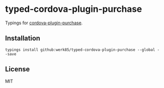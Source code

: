 # typed-cordova-plugin-purchase

Typings for [cordova-plugin-purchase](https://github.com/j3k0/cordova-plugin-purchase).


## Installation

```
typings install github:werk85/typed-cordova-plugin-purchase --global --save
```

## License

MIT